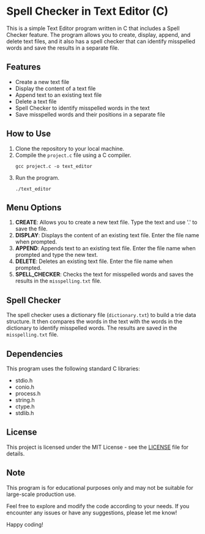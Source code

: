 # Spell Checker in Text Editor (C)

This is a simple Text Editor program written in C that includes a Spell Checker feature. The program allows you to create, display, append, and delete text files, and it also has a spell checker that can identify misspelled words and save the results in a separate file.

## Features

- Create a new text file
- Display the content of a text file
- Append text to an existing text file
- Delete a text file
- Spell Checker to identify misspelled words in the text
- Save misspelled words and their positions in a separate file

## How to Use

1. Clone the repository to your local machine.
2. Compile the `project.c` file using a C compiler.
   ```
   gcc project.c -o text_editor
   ```
3. Run the program.
   ```
   ./text_editor
   ```

## Menu Options

1. **CREATE**: Allows you to create a new text file. Type the text and use '.' to save the file.
2. **DISPLAY**: Displays the content of an existing text file. Enter the file name when prompted.
3. **APPEND**: Appends text to an existing text file. Enter the file name when prompted and type the new text.
4. **DELETE**: Deletes an existing text file. Enter the file name when prompted.
5. **SPELL_CHECKER**: Checks the text for misspelled words and saves the results in the `misspelling.txt` file.

## Spell Checker

The spell checker uses a dictionary file (`dictionary.txt`) to build a trie data structure. It then compares the words in the text with the words in the dictionary to identify misspelled words. The results are saved in the `misspelling.txt` file.

## Dependencies

This program uses the following standard C libraries:
- stdio.h
- conio.h
- process.h
- string.h
- ctype.h
- stdlib.h

## License

This project is licensed under the MIT License - see the [LICENSE](LICENSE) file for details.

## Note

This program is for educational purposes only and may not be suitable for large-scale production use.

Feel free to explore and modify the code according to your needs. If you encounter any issues or have any suggestions, please let me know!

Happy coding!
